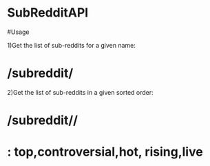 # SubRedditAPI

#Usage

1)Get the list of sub-reddits for a given name:
# /subreddit/<name>

2)Get the list of sub-reddits in a given sorted order:
# /subreddit/<name>/<sort>


# <sort>: top,controversial,hot, rising,live


